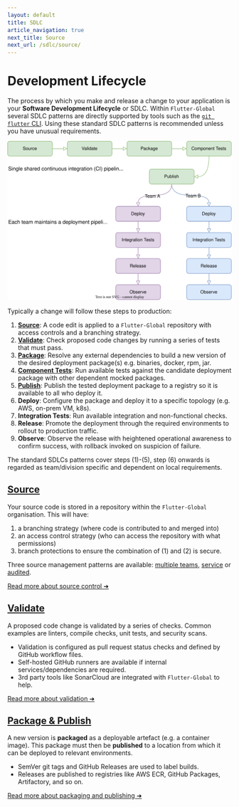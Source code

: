 ```yaml
---
layout: default
title: SDLC
article_navigation: true
next_title: Source
next_url: /sdlc/source/
---
```


# Development Lifecycle

The process by which you make and release a change to your application is your **Software Development Lifecycle** or SDLC. Within `Flutter-Global` several SDLC patterns are directly supported by tools such as the [`git flutter` CLI](/git-flutter/). Using these standard SDLC patterns is recommended unless you have unusual requirements.

<img src="./overview.drawio.svg" class="w-full max-w-3xl mx-auto">

Typically a change will follow these steps to production:

1. **[Source][source]**: A code edit is applied to a `Flutter-Global` repository with access controls and a branching strategy.
2. **[Validate][validate]**: Check proposed code changes by running a series of tests that must pass.
3. **[Package][package]**: Resolve any external dependencies to build a new version of the desired deployment package(s) e.g. binaries, docker, rpm, jar.
4. **[Component Tests][test]**: Run available tests against the candidate deployment package with other dependent mocked packages.
5. **[Publish][package]**: Publish the tested deployment package to a registry so it is available to all who deploy it.
6. **Deploy**: Configure the package and deploy it to a specific topology (e.g. AWS, on-prem VM, k8s).
7. **Integration Tests**: Run available integration and non-functional checks.
8. **Release**: Promote the deployment through the required environments to rollout to production traffic.
9. **Observe**: Observe the release with heightened operational awareness to confirm success, with rollback invoked on suspicion of failure.

The standard SDLCs patterns cover steps (1)-(5), step (6) onwards is regarded as team/division specific and dependent on local requirements.

## [Source][source]

Your source code is stored in a repository within the `Flutter-Global` organisation. This will have:

1. a branching strategy (where code is contributed to and merged into)
2. an access control strategy (who can access the repository with what permissions)
3. branch protections to ensure the combination of (1) and (2) is secure.

Three source management patterns are available: [multiple teams](/sdlc/multiple-teams/), [service](/sdlc/service/) or [audited](/sdlc/audited/).

[Read more about source control ➜][source]

## [Validate][validate]

A proposed code change is validated by a series of checks. Common examples are linters, compile checks, unit tests, and security scans.

- Validation is configured as pull request status checks and defined by GitHub workflow files.
- Self-hosted GitHub runners are available if internal services/dependencies are required.
- 3rd party tools like SonarCloud are integrated with `Flutter-Global` to help.

[Read more about validation ➜][validate]

## [Package & Publish][package]

A new version is **packaged** as a deployable artefact (e.g. a container image). This package must then be **published** to a location from which it can be deployed to relevant environments.

- SemVer git tags and GitHub Releases are used to label builds.
- Releases are published to registries like AWS ECR, GitHub Packages, Artifactory, and so on.

[Read more about packaging and publishing ➜][package]

[source]: /sdlc/source/
[validate]: /sdlc/validate/
[package]: /sdlc/package/
[test]: /sdlc/test/
